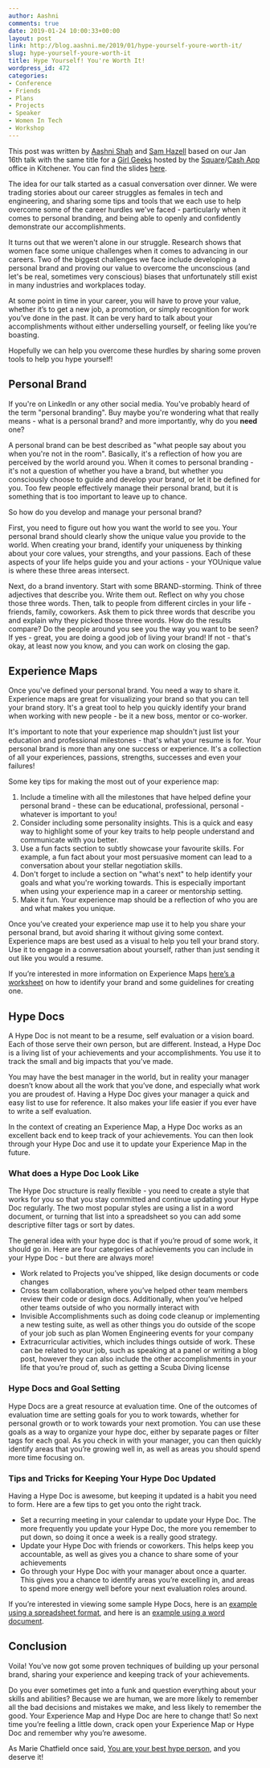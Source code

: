 ```yaml
---
author: Aashni
comments: true
date: 2019-01-24 10:00:33+00:00
layout: post
link: http://blog.aashni.me/2019/01/hype-yourself-youre-worth-it/
slug: hype-yourself-youre-worth-it
title: Hype Yourself! You're Worth It!
wordpress_id: 472
categories:
- Conference
- Friends
- Plans
- Projects
- Speaker
- Women In Tech
- Workshop
---
```





This post was written by [Aashni Shah](https://ca.linkedin.com/in/aashnisshah) and [Sam Hazell](https://www.linkedin.com/in/samantha-hazell/) based on our Jan 16th talk with the same title for a [Girl Geeks](https://www.girlgeekskw.com) hosted by the [Square](https://squareup.com)/[Cash App](https://cash.app) office in Kitchener. You can find the slides [here](https://drive.google.com/open?id=0B3Bh89Nv5Gm8N3FuNHBaek54anczcHVIVjUzU3RNTkdpOGpF).







The idea for our talk started as a casual conversation over dinner. We were trading stories about our career struggles as females in tech and engineering, and sharing some tips and tools that we each use to help overcome some of the career hurdles we've faced - particularly when it comes to personal branding, and being able to openly and confidently demonstrate our accomplishments. 







It turns out that we weren't alone in our struggle. Research shows that women face some unique challenges when it comes to advancing in our careers. Two of the biggest challenges we face include developing a personal brand and proving our value to overcome the unconscious (and let's be real, sometimes very conscious) biases that unfortunately still exist in many industries and workplaces today. 







At some point in time in your career, you will have to prove your value, whether it’s to get a new job, a promotion, or simply recognition for work you’ve done in the past. It can be very hard to talk about your accomplishments without either underselling yourself, or feeling like you’re boasting.







Hopefully we can help you overcome these hurdles by sharing some proven tools to help you hype yourself!







## **Personal Brand**







If you're on LinkedIn or any other social media. You've probably heard of the term "personal branding". Buy maybe you're wondering what that really means - what is a personal brand? and more importantly, why do you **need** one?







A personal brand can be best described as "what people say about you when you're not in the room". Basically, it's a reflection of how you are perceived by the world around you. When it comes to personal branding - it's not a question of whether you have a brand, but whether you consciously choose to guide and develop your brand, or let it be defined for you. Too few people effectively manage their personal brand, but it is something that is too important to leave up to chance. 







So how do you develop and manage your personal brand? 







First, you need to figure out how you want the world to see you. Your personal brand should clearly show the unique value you provide to the world. When creating your brand, identify your uniqueness by thinking about your core values, your strengths, and your passions. Each of these aspects of your life helps guide you and your actions - your YOUnique value is where these three areas intersect. 







Next, do a brand inventory. Start with some BRAND-storming. Think of three adjectives that describe you. Write them out. Reflect on why you chose those three words. Then, talk to people from different circles in your life - friends, family, coworkers. Ask them to pick three words that describe you and explain why they picked those three words. How do the results compare? Do the people around you see you the way you want to be seen? If yes - great, you are doing a good job of living your brand! If not - that's okay, at least now you know, and you can work on closing the gap.







## **Experience Maps**







Once you've defined your personal brand. You need a way to share it. Experience maps are great for visualizing your brand so that you can tell your brand story. It's a great tool to help you quickly identify your brand when working with new people - be it a new boss, mentor or co-worker.







It's important to note that your experience map shouldn't just list your education and professional milestones - that's what your resume is for. Your personal brand is more than any one success or experience. It's a collection of all your experiences, passions, strengths, successes and even your failures! 







Some key tips for making the most out of your experience map:







  1. Include a timeline with all the milestones that have helped define your personal brand - these can be educational, professional, personal - whatever is important to you!
  2. Consider including some personality insights. This is a quick and easy way to highlight some of your key traits to help people understand and communicate with you better.
  3. Use a fun facts section to subtly showcase your favourite skills. For example, a fun fact about your most persuasive moment can lead to a conversation about your stellar negotiation skills.
  4. Don't forget to include a section on "what's next" to help identify your goals and what you're working towards. This is especially important when using your experience map in a career or mentorship setting. 
  5. Make it fun. Your experience map should be a reflection of who you are and what makes you unique.






Once you’ve created your experience map use it to help you share your personal brand, but avoid sharing it without giving some context. Experience maps are best used as a visual to help you tell your brand story. Use it to engage in a conversation about yourself, rather than just sending it out like you would a resume.







If you’re interested in more information on Experience Maps [here’s a worksheet](https://drive.google.com/file/d/0B3Bh89Nv5Gm8SzFkbjFfaU1IeW1Vc3N1UDlQZ1NpRE84djAw/view?usp=sharing) on how to identify your brand and some guidelines for creating one.







## **Hype Docs**







A Hype Doc is not meant to be a resume, self evaluation or a vision board. Each of those serve their own person, but are different. Instead, a Hype Doc is a living list of your achievements and your accomplishments. You use it to track the small and big impacts that you’ve made.







You may have the best manager in the world, but in reality your manager doesn’t know about all the work that you’ve done, and especially what work you are proudest of. Having a Hype Doc gives your manager a quick and easy list to use for reference. It also makes your life easier if you ever have to write a self evaluation.







In the context of creating an Experience Map, a Hype Doc works as an excellent back end to keep track of your achievements. You can then look through your Hype Doc and use it to update your Experience Map in the future.







### **What does a Hype Doc Look Like**







The Hype Doc structure is really flexible - you need to create a style that works for you so that you stay committed and continue updating your Hype Doc regularly. The two most popular styles are using a list in a word document, or turning that list into a spreadsheet so you can add some descriptive filter tags or sort by dates.







The general idea with your hype doc is that if you’re proud of some work, it should go in. Here are four categories of achievements you can include in your Hype Doc - but there are always more!







  * Work related to Projects you’ve shipped, like design documents or code changes
  * Cross team collaboration, where you’ve helped other team members review their code or design docs. Additionally, when you’ve helped other teams outside of who you normally interact with
  * Invisible Accomplishments such as doing code cleanup or implementing a new testing suite, as well as other things you do outside of the scope of your job such as plan Women Engineering events for your company
  * Extracurricular activities, which includes things outside of work. These can be related to your job, such as speaking at a panel or writing a blog post, however they can also include the other accomplishments in your life that you’re proud of, such as getting a Scuba Diving license






### **Hype Docs and Goal Setting**







Hype Docs are a great resource at evaluation time. One of the outcomes of evaluation time are setting goals for you to work towards, whether for personal growth or to work towards your next promotion. You can use these goals as a way to organize your hype doc, either by separate pages or filter tags for each goal. As you check in with your manager, you can then quickly identify areas that you’re growing well in, as well as areas you should spend more time focusing on.







### **Tips and Tricks for Keeping Your Hype Doc Updated**







Having a Hype Doc is awesome, but keeping it updated is a habit you need to form. Here are a few tips to get you onto the right track.







  * Set a recurring meeting in your calendar to update your Hype Doc. The more frequently you update your Hype Doc, the more you remember to put down, so doing it once a week is a really good strategy.
  * Update your Hype Doc with friends or coworkers. This helps keep you accountable, as well as gives you a chance to share some of your achievements
  * Go through your Hype Doc with your manager about once a quarter. This gives you a chance to identify areas you’re excelling in, and areas to spend more energy well before your next evaluation roles around.






If you’re interested in viewing some sample Hype Docs, here is an [example using a spreadsheet format](https://docs.google.com/spreadsheets/d/1YRA8j3HzwBkj2rBto774zWuKIj6GaoopZuwwtu6bUS0), and here is an [example using a word document](https://drive.google.com/open?id=1o12BOKREVOXu_alnJgWygTTspmx56IPz8ljiuYNBEfw).







## **Conclusion**







Voila! You’ve now got some proven techniques of building up your personal brand, sharing your experience and keeping track of your achievements.







Do you ever sometimes get into a funk and question everything about your skills and abilities? Because we are human, we are more likely to remember all the bad decisions and mistakes we make, and less likely to remember the good. Your Experience Map and Hype Doc are here to change that! So next time you’re feeling a little down, crack open your Experience Map or Hype Doc and remember why you’re awesome.







As Marie Chatfield once said, [You are your best hype person](https://medium.com/square-corner-blog/you-are-your-own-best-hype-person-cf1e3a83c0c2), and you deserve it!  





